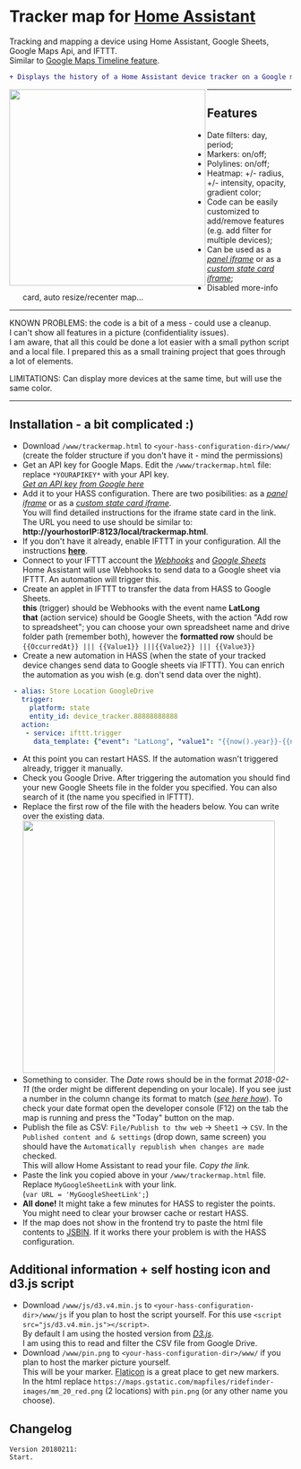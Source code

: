 # Tracker map for [Home Assistant](https://home-assistant.io)
Tracking and mapping a device using Home Assistant, Google Sheets, Google Maps Api, and IFTTT. <br>Similar to [Google Maps Timeline feature](https://www.google.com/maps/timeline).
```diff
+ Displays the history of a Home Assistant device tracker on a Google map. Uses Google Sheets as data storage.
```

<img align="left" src="https://i.imgur.com/E6yZfuf.png" height="350">

***

## Features
* Date filters: day, period;
* Markers: on/off;
* Polylines: on/off;
* Heatmap: +/- radius, +/- intensity, opacity, gradient color;
* Code can be easily customized to add/remove features (e.g. add filter for multiple devices);
* Can be used as a [*panel iframe*](https://home-assistant.io/components/panel_iframe) or as a [*custom state card iframe*](https://github.com/covrig/homeassistant-iframe-card);
* Disabled more-info card, auto resize/recenter map...
***
KNOWN PROBLEMS: the code is a bit of a mess - could use a cleanup. <br>I can't show all features in a picture (confidentiality issues). <br> I am aware, that all this could be done a lot easier with a small python script and a local file. I prepared this as a small training project that goes through a lot of elements.

LIMITATIONS: Can display more devices at the same time, but will use the same color.
***
## Installation - a bit complicated :)
* Download `/www/trackermap.html` to `<your-hass-configuration-dir>/www/` 
<br>(create the folder structure if you don't have it - mind the permissions)
* Get an API key for Google Maps. Edit the `/www/trackermap.html` file: replace `*YOURAPIKEY*` with your API key.
<br> [*Get an API key from Google here*](https://developers.google.com/maps/documentation/javascript/get-api-key)
* Add it to your HASS configuration. There are two posibilities: as a [*panel iframe*](https://home-assistant.io/components/panel_iframe) or as a [*custom state card iframe*](https://github.com/covrig/homeassistant-iframe-card). 
<br>You will find detailed instructions for the iframe state card in the link.<br>
The URL you need to use should be similar to: **http://yourhostorIP:8123/local/trackermap.html**.
* If you don't have it already, enable IFTTT in your configuration. All the instructions [**here**](https://home-assistant.io/components/ifttt/).
* Connect to your IFTTT account the *[Webhooks](https://ifttt.com/maker_webhooks)* and *[Google Sheets](https://ifttt.com/google_sheets)*
<br>Home Assistant will use Webhooks to send data to a Google sheet via IFTTT. An automation will trigger this.
* Create an applet in IFTTT to transfer the data from HASS to Google Sheets.
<br>**this** (trigger) should be Webhooks with the event name **LatLong**
<br> **that** (action service) should be Google Sheets, with the action "Add row to spreadsheet"; you can choose your own spreadsheet name and drive folder path (remember both), however the **formatted row** should be `{{OccurredAt}} ||| {{Value1}} |||{{Value2}} ||| {{Value3}}`
* Create a new automation in HASS (when the state of your tracked device changes send data to Google sheets via IFTTT). You can enrich the automation as you wish (e.g. don't send data over the night).
```yaml
 - alias: Store Location GoogleDrive
   trigger:
     platform: state
     entity_id: device_tracker.88888888888
   action:
    - service: ifttt.trigger
      data_template: {"event": "LatLong", "value1": "{{now().year}}-{{now().strftime('%m')}}-{{now().strftime('%d')}}", "value2": "{{ states.device_tracker['88888888888'].attributes.latitude }}", "value3": "{{ states.device_tracker['88888888888'].attributes.longitude }}"}
```
* At this point you can restart HASS. If the automation wasn't triggered already, trigger it manually.
* Check you Google Drive. After triggering the automation you should find your new Google Sheets file in the folder you specified. You can also search of it (the name you specified in IFTTT).
* Replace the first row of the file with the headers below. You can write over the existing data.
  <img src="https://i.imgur.com/qFc3lw5.jpg" width="450">
* Something to consider. The *Date* rows should be in the format *2018-02-11* (the order might be different depending on your locale). If you see just a number in the column change its format to match (*[see here how](https://i.imgur.com/d8SpBFf.png)*). To check your date format open the developer console (F12) on the tab the map is running and press the "Today" button on the map.
* Publish the file as CSV: `File/Publish to thw web` -> `Sheet1` -> `CSV`. In the `Published content and & settings` (drop down, same screen) you should have the `Automatically republish when changes are made` checked.
<br> This will allow Home Assistant to read your file. *Copy the link.*
* Paste the link you copied above in your `/www/trackermap.html` file. Replace `MyGoogleSheetLink` with your link.<br>(`var URL = 'MyGoogleSheetLink';`)
* **All done!** It might take a few minutes for HASS to register the points.<br> You might need to clear your browser cache or restart HASS.
* If the map does not show in the frontend try to paste the html file contents to [JSBIN](http://jsbin.com/?html,output). If it works there your problem is with the HASS configuration.

## Additional information + self hosting icon and d3.js script
* Download `/www/js/d3.v4.min.js` to `<your-hass-configuration-dir>/www/js` if you plan to host the script yourself. For this use `<script src="js/d3.v4.min.js"></script>`. <br>By default I am using the hosted version from [*D3.js*](https://d3js.org).
<br>I am using this to read and filter the CSV file from Google Drive.
* Download `/www/pin.png` to `<your-hass-configuration-dir>/www/`  if you plan to host the marker picture yourself.
<br>This will be your marker. [Flaticon](https://www.flaticon.com/) is a great place to get new markers. 
<br>In the html replace `https://maps.gstatic.com/mapfiles/ridefinder-images/mm_20_red.png` (2 locations) with `pin.png` (or any other name you choose).

## Changelog
```
Version 20180211:
Start.
```
